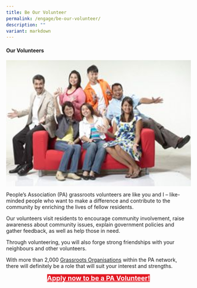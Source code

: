 ```yaml
---
title: Be Our Volunteer
permalink: /engage/be-our-volunteer/
description: ""
variant: markdown
---
```

#### Our Volunteers

<img style="width:600px" align="center" src="/images/our-volunteers_compressed.jpg">
 
People’s Association (PA) grassroots volunteers are like you and I – like-minded people who want to make a difference and contribute to the community by enriching the lives of fellow residents.

Our volunteers visit residents to encourage community involvement, raise awareness about community issues, explain government policies and gather feedback, as well as help those in need.

Through volunteering, you will also forge strong friendships with your neighbours and other volunteers.

With more than 2,000 [Grassroots Organisations](/our-network/grassroots-organisations/grassroots-organisations) within the PA network, there will definitely be a role that will suit your interest and strengths.

<center><a href="https://grl.pa.gov.sg" style="font-size:18px; width:50%; height:40px; background-color:#e21822; color:white" class="bp-button"><b>Apply now to be a PA Volunteer!</b> </a></center>